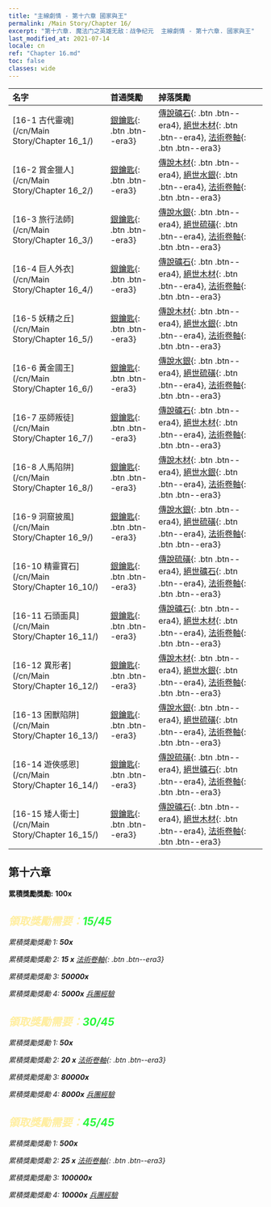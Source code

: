 ```yaml
---
title: "主線劇情 - 第十六章 國家與王"
permalink: /Main Story/Chapter 16/
excerpt: "第十六章. 魔法门之英雄无敌：战争纪元  主線劇情 - 第十六章. 國家與王"
last_modified_at: 2021-07-14
locale: cn
ref: "Chapter 16.md"
toc: false
classes: wide
---
```


  | 名字 |  首通獎勵 | 掉落獎勵 |
  |:------------|:------------|:------------| 
  | [16-1 古代靈魂](/cn/Main Story/Chapter 16_1/) | [銀鑰匙](/cn/Items/con_693/){: .btn .btn--era3} | [傳說礦石](/cn/Items/mat_54/){: .btn .btn--era4}, [絕世木材](/cn/Items/mat_48/){: .btn .btn--era4}, [法術卷軸](/cn/Items/con_694/){: .btn .btn--era3} |
  | [16-2 賞金獵人](/cn/Main Story/Chapter 16_2/) | [銀鑰匙](/cn/Items/con_693/){: .btn .btn--era3} | [傳說木材](/cn/Items/mat_55/){: .btn .btn--era4}, [絕世水銀](/cn/Items/mat_49/){: .btn .btn--era4}, [法術卷軸](/cn/Items/con_694/){: .btn .btn--era3} |
  | [16-3 旅行法師](/cn/Main Story/Chapter 16_3/) | [銀鑰匙](/cn/Items/con_693/){: .btn .btn--era3} | [傳說水銀](/cn/Items/mat_56/){: .btn .btn--era4}, [絕世硫磺](/cn/Items/mat_50/){: .btn .btn--era4}, [法術卷軸](/cn/Items/con_694/){: .btn .btn--era3} |
  | [16-4 巨人外衣](/cn/Main Story/Chapter 16_4/) | [銀鑰匙](/cn/Items/con_693/){: .btn .btn--era3} | [傳說礦石](/cn/Items/mat_54/){: .btn .btn--era4}, [絕世木材](/cn/Items/mat_48/){: .btn .btn--era4}, [法術卷軸](/cn/Items/con_694/){: .btn .btn--era3} |
  | [16-5 妖精之丘](/cn/Main Story/Chapter 16_5/) | [銀鑰匙](/cn/Items/con_693/){: .btn .btn--era3} | [傳說木材](/cn/Items/mat_55/){: .btn .btn--era4}, [絕世水銀](/cn/Items/mat_49/){: .btn .btn--era4}, [法術卷軸](/cn/Items/con_694/){: .btn .btn--era3} |
  | [16-6 黃金國王](/cn/Main Story/Chapter 16_6/) | [銀鑰匙](/cn/Items/con_693/){: .btn .btn--era3} | [傳說水銀](/cn/Items/mat_56/){: .btn .btn--era4}, [絕世硫磺](/cn/Items/mat_50/){: .btn .btn--era4}, [法術卷軸](/cn/Items/con_694/){: .btn .btn--era3} |
  | [16-7 巫師叛徒](/cn/Main Story/Chapter 16_7/) | [銀鑰匙](/cn/Items/con_693/){: .btn .btn--era3} | [傳說礦石](/cn/Items/mat_54/){: .btn .btn--era4}, [絕世木材](/cn/Items/mat_48/){: .btn .btn--era4}, [法術卷軸](/cn/Items/con_694/){: .btn .btn--era3} |
  | [16-8 人馬陷阱](/cn/Main Story/Chapter 16_8/) | [銀鑰匙](/cn/Items/con_693/){: .btn .btn--era3} | [傳說木材](/cn/Items/mat_55/){: .btn .btn--era4}, [絕世水銀](/cn/Items/mat_49/){: .btn .btn--era4}, [法術卷軸](/cn/Items/con_694/){: .btn .btn--era3} |
  | [16-9 洞窟披風](/cn/Main Story/Chapter 16_9/) | [銀鑰匙](/cn/Items/con_693/){: .btn .btn--era3} | [傳說水銀](/cn/Items/mat_56/){: .btn .btn--era4}, [絕世硫磺](/cn/Items/mat_50/){: .btn .btn--era4}, [法術卷軸](/cn/Items/con_694/){: .btn .btn--era3} |
  | [16-10 精靈寶石](/cn/Main Story/Chapter 16_10/) | [銀鑰匙](/cn/Items/con_693/){: .btn .btn--era3} | [傳說硫磺](/cn/Items/mat_57/){: .btn .btn--era4}, [絕世礦石](/cn/Items/mat_47/){: .btn .btn--era4}, [法術卷軸](/cn/Items/con_694/){: .btn .btn--era3} |
  | [16-11 石頭面具](/cn/Main Story/Chapter 16_11/) | [銀鑰匙](/cn/Items/con_693/){: .btn .btn--era3} | [傳說礦石](/cn/Items/mat_54/){: .btn .btn--era4}, [絕世木材](/cn/Items/mat_48/){: .btn .btn--era4}, [法術卷軸](/cn/Items/con_694/){: .btn .btn--era3} |
  | [16-12 異形者](/cn/Main Story/Chapter 16_12/) | [銀鑰匙](/cn/Items/con_693/){: .btn .btn--era3} | [傳說木材](/cn/Items/mat_55/){: .btn .btn--era4}, [絕世水銀](/cn/Items/mat_49/){: .btn .btn--era4}, [法術卷軸](/cn/Items/con_694/){: .btn .btn--era3} |
  | [16-13 困獸陷阱](/cn/Main Story/Chapter 16_13/) | [銀鑰匙](/cn/Items/con_693/){: .btn .btn--era3} | [傳說水銀](/cn/Items/mat_56/){: .btn .btn--era4}, [絕世硫磺](/cn/Items/mat_50/){: .btn .btn--era4}, [法術卷軸](/cn/Items/con_694/){: .btn .btn--era3} |
  | [16-14 遊俠感恩](/cn/Main Story/Chapter 16_14/) | [銀鑰匙](/cn/Items/con_693/){: .btn .btn--era3} | [傳說硫磺](/cn/Items/mat_57/){: .btn .btn--era4}, [絕世礦石](/cn/Items/mat_47/){: .btn .btn--era4}, [法術卷軸](/cn/Items/con_694/){: .btn .btn--era3} |
  | [16-15 矮人衛士](/cn/Main Story/Chapter 16_15/) | [銀鑰匙](/cn/Items/con_693/){: .btn .btn--era3} | [傳說礦石](/cn/Items/mat_54/){: .btn .btn--era4}, [絕世木材](/cn/Items/mat_48/){: .btn .btn--era4}, [法術卷軸](/cn/Items/con_694/){: .btn .btn--era3} |


##  第十六章

 **累積獎勵獎勵:**  **100x** <i class="fas fa-gem"/>



## <span style="color: #ffeea0">   領取獎勵需要：</span><span style="color: #27f73a">15/45</span>

 累積獎勵獎勵 1:  **50x** <i class="fas fa-gem"/>

 累積獎勵獎勵 2: **15 x** [法術卷軸](/cn/Items/con_694/){: .btn .btn--era3}

 累積獎勵獎勵 3:  **50000x** <i class="fas fa-coins"/>

 累積獎勵獎勵 4:  **5000x** [兵團經驗](/cn/Items/con_902/)



## <span style="color: #ffeea0">   領取獎勵需要：</span><span style="color: #27f73a">30/45</span>

 累積獎勵獎勵 1:  **50x** <i class="fas fa-gem"/>

 累積獎勵獎勵 2: **20 x** [法術卷軸](/cn/Items/con_694/){: .btn .btn--era3}

 累積獎勵獎勵 3:  **80000x** <i class="fas fa-coins"/>

 累積獎勵獎勵 4:  **8000x** [兵團經驗](/cn/Items/con_902/)



## <span style="color: #ffeea0">   領取獎勵需要：</span><span style="color: #27f73a">45/45</span>

 累積獎勵獎勵 1:  **500x** <i class="fas fa-gem"/>

 累積獎勵獎勵 2: **25 x** [法術卷軸](/cn/Items/con_694/){: .btn .btn--era3}

 累積獎勵獎勵 3:  **100000x** <i class="fas fa-coins"/>

 累積獎勵獎勵 4:  **10000x** [兵團經驗](/cn/Items/con_902/)

